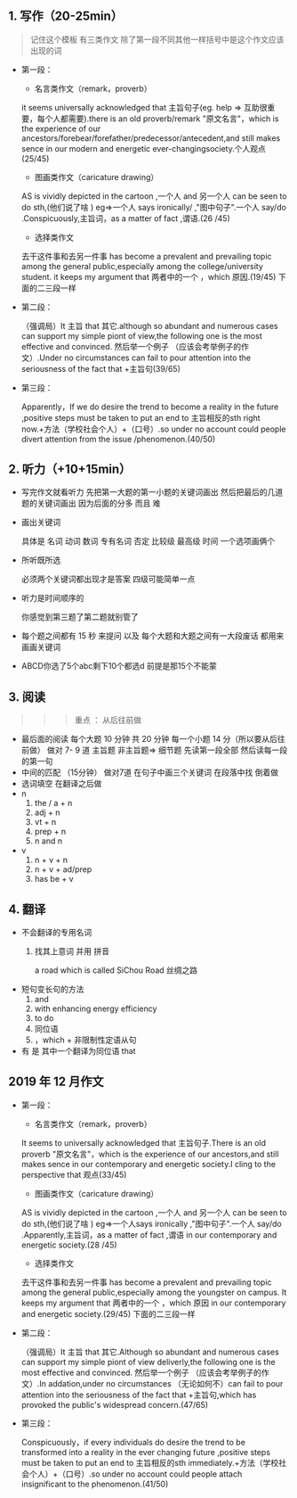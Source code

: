 # 

## 1. 写作（20-25min）
> 记住这个模板 有三类作文 除了第一段不同其他一样括号中是这个作文应该出现的词
- 第一段：
    - 名言类作文（remark，proverb）  
    
    it seems universally acknowledged that 主旨句子(eg. help => 互助很重要，每个人都需要).there is an old proverb/remark "原文名言"，which is the experience of our ancestors/forebear/forefather/predecessor/antecedent,and still makes sence in our modern and energetic ever-changingsociety.个人观点(25/45)
    - 图画类作文（caricature drawing）

    AS is vividly depicted in the cartoon ,一个人 and 另一个人 can be seen to do sth,(他们说了啥 ) eg=>一个人 says ironically/ ,"图中句子".一个人 say/do .Conspicuously,主旨词，as a matter of fact ,谓语.(26 /45)
    - 选择类作文

    去干这件事和去另一件事 has become a prevalent and prevailing topic among the general public,especially among the college/university student. it keeps my argument that 两者中的一个 ，which 原因.(19/45)
    下面的二三段一样
- 第二段：

    （强调局）It 主旨 that 其它.although so abundant and numerous cases can support my simple piont of view,the following one is the most effective and convinced. 然后举一个例子 （应该会考举例子的作文）.Under no circumstances can fail to pour attention into the seriousness of the fact that +主旨句(39/65) 
- 第三段：

    Apparently，If we do desire the trend to become a reality in the future ,positive steps must be taken to put an end to 主旨相反的sth right now.+方法（学校社会个人）+（口号）.so under no account could people divert attention from the issue /phenomenon.(40/50)

## 2. 听力（+10+15min）
- 写完作文就看听力 
    先把第一大题的第一小题的关键词画出
    然后把最后的几道题的关键词画出 
    因为后面的分多 而且 难
- 画出关键词 

   具体是 名词 动词 数词 专有名词 否定 比较级 最高级 时间 一个选项画俩个 
- 所听既所选

    必须两个关键词都出现才是答案 四级可能简单一点
- 听力是时间顺序的

    你感觉到第三题了第二题就别管了
- 每个题之间都有 15 秒 来提问 以及 每个大题和大题之间有一大段废话
    都用来画画关键词
- ABCD你选了5个abc剩下10个都选d
     前提是那15个不能蒙

## 3. 阅读
>>> 重点 ： 从后往前做 
- 最后面的阅读 每个大题 10 分钟 共 20 分钟 每一个小题 14 分（所以要从后往前做） 
    做对 7- 9 道
    主旨题
    非主旨题=> 细节题
    先读第一段全部 然后读每一段的第一句
- 中间的匹配 （15分钟）
        做对7道
        在句子中画三个关键词 在段落中找
        倒着做
- 选词填空 在翻译之后做
- n
   1. the / a + n
   2. adj + n
   3. vt + n
   4. prep + n
   5. n and n
- v 
    1. n + v + n
    2. n + v + ad/prep
    3. has be + v
## 4. 翻译
- 不会翻译的专用名词
    1. 找其上意词 并用 拼音

        a road which is called SiChou Road 丝绸之路
- 短句变长句的方法
    1. and
    2. with enhancing energy efficiency
    3. to do
    4. 同位语
    5. ，which + 非限制性定语从句
- 有 是 其中一个翻译为同位语 that 
## 2019 年 12 月作文
- 第一段：
    - 名言类作文（remark，proverb）  
    
    It seems to universally acknowledged that 主旨句子.There is an old proverb "原文名言"，which is the experience of our ancestors,and still makes sence in our contemporary and energetic society.I cling to the perspective that 观点(33/45)
    - 图画类作文（caricature drawing）

    AS is vividly depicted in the cartoon ,一个人 and 另一个人 can be seen to do sth,(他们说了啥 ) eg=>一个人says ironically ,"图中句子".一个人 say/do .Apparently,主旨词，as a matter of fact ,谓语 in our contemporary and energetic society.(28 /45)
    - 选择类作文

    去干这件事和去另一件事 has become a prevalent and prevailing topic among the general public,especially among the youngster on campus. It keeps my argument that 两者中的一个 ，which 原因 in our contemporary and energetic society.(29/45)
    下面的二三段一样
- 第二段：

    （强调局）It 主旨 that 其它.Although so abundant and numerous cases can support my simple piont of view deliverly,the following one is the most effective and convinced. 然后举一个例子 （应该会考举例子的作文）.In addation,under no circumstances （无论如何不）can fail to pour attention into the seriousness of the fact that +主旨句,which has provoked the public's widespread concern.(47/65) 
- 第三段：

    Conspicuously，if every individuals do desire the trend to be transformed into a reality in the ever changing future ,positive steps must be taken to put an end to 主旨相反的sth immediately.+方法（学校社会个人）+（口号）.so under no account could people attach insignificant to the phenomenon.(41/50)
